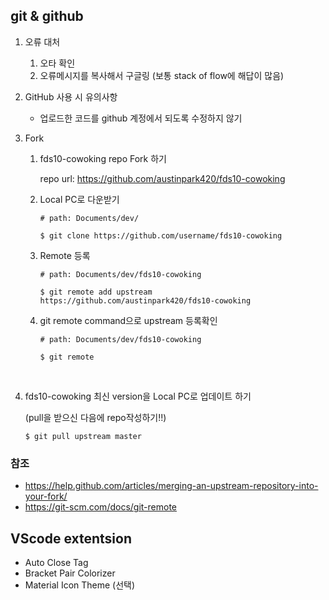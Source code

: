 ## git & github

1. 오류 대처

   1. 오타 확인
   2. 오류메시지를 복사해서 구글링 (보통 stack of flow에 해답이 많음)

2. GitHub 사용 시 유의사항

   * 업로드한 코드를 github 계정에서 되도록 수정하지 않기

3. Fork

   1. fds10-cowoking repo Fork 하기

      repo url: https://github.com/austinpark420/fds10-cowoking

   2. Local PC로 다운받기

      ```
      # path: Documents/dev/

      $ git clone https://github.com/username/fds10-cowoking
      ```

   3. Remote 등록

      ```
      # path: Documents/dev/fds10-cowoking

      $ git remote add upstream https://github.com/austinpark420/fds10-cowoking
      ```

   4. git remote command으로 upstream 등록확인

      ```
      # path: Documents/dev/fds10-cowoking

      $ git remote
      ```

      ​

4. fds10-cowoking 최신 version을 Local PC로 업데이트 하기

   (pull을 받으신 다음에 repo작성하기!!)

   ```
   $ git pull upstream master
   ```



### 참조

* https://help.github.com/articles/merging-an-upstream-repository-into-your-fork/
* https://git-scm.com/docs/git-remote




## VScode extentsion

* Auto Close Tag
* Bracket Pair Colorizer
* Material Icon Theme (선택)

